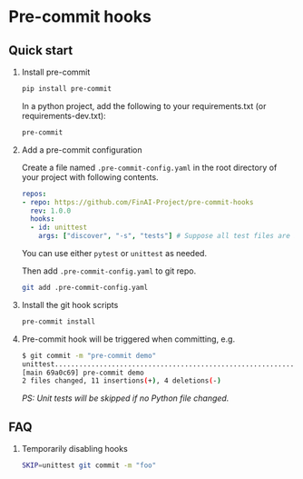 # Pre-commit hooks

## Quick start

1.  Install pre-commit

    ```sh
    pip install pre-commit
    ```

    In a python project, add the following to your requirements.txt (or requirements-dev.txt):

    ```sh
    pre-commit
    ```

2.  Add a pre-commit configuration

    Create a file named `.pre-commit-config.yaml` in the root directory of your project with following contents.

    ```yaml
    repos:
    - repo: https://github.com/FinAI-Project/pre-commit-hooks
      rev: 1.0.0
      hooks:
      - id: unittest
        args: ["discover", "-s", "tests"] # Suppose all test files are in the tests directory
    ```

    You can use either `pytest` or `unittest` as needed.

    Then add `.pre-commit-config.yaml` to git repo.

    ```sh
    git add .pre-commit-config.yaml
    ```

3.  Install the git hook scripts

    ```sh
    pre-commit install
    ```

4.  Pre-commit hook will be triggered when committing, e.g.

    ```sh
    $ git commit -m "pre-commit demo"
    unittest.................................................................Passed
    [main 69a0c69] pre-commit demo
    2 files changed, 11 insertions(+), 4 deletions(-)
    ```

    *PS: Unit tests will be skipped if no Python file changed.*

## FAQ

1.  Temporarily disabling hooks

    ```sh
    SKIP=unittest git commit -m "foo"
    ```
